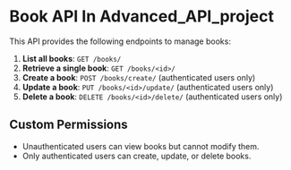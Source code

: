 # Book API In Advanced_API_project

This API provides the following endpoints to manage books:

1. **List all books**: `GET /books/`
2. **Retrieve a single book**: `GET /books/<id>/`
3. **Create a book**: `POST /books/create/` (authenticated users only)
4. **Update a book**: `PUT /books/<id>/update/` (authenticated users only)
5. **Delete a book**: `DELETE /books/<id>/delete/` (authenticated users only)

## Custom Permissions
- Unauthenticated users can view books but cannot modify them.
- Only authenticated users can create, update, or delete books.
